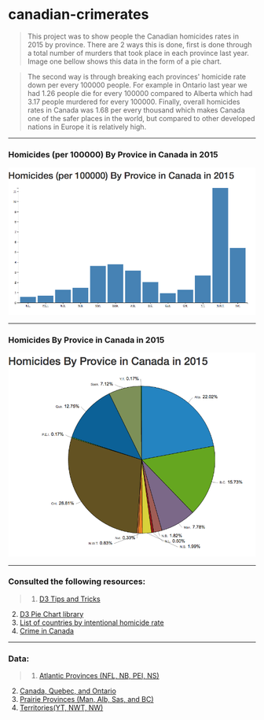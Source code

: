 # canadian-crimerates

> This project was to show people the Canadian homicides rates in 2015 by province. There are 2 ways this is done, first is done  through a total number of murders that took place in each province last year. Image one bellow shows this data in the form of a pie chart.

> The second way is through breaking each provinces' homicide rate down per every 100000 people. For example in Ontario last year  we had 1.26 people die for every 100000 compared to Alberta which had 3.17 people murdered for every 100000. Finally, overall   homicides rates in Canada was 1.68 per every thousand which makes Canada one of the safer places in the world, but compared to other developed nations in Europe it is relatively high.

---

### Homicides (per 100000) By Provice in Canada in 2015

![alt tag](Barchart.png)

---

### Homicides By Provice in Canada in 2015

![alt tag](data.png)

---

### Consulted the following resources:

 > 1. [D3 Tips and Tricks](https://bl.ocks.org/d3noob/bdf28027e0ce70bd132edc64f1dd7ea4)    
 2. [D3 Pie Chart library](https://github.com/benkeen/d3pie/)
 3. [List of countries by intentional homicide rate](https://en.wikipedia.org/wiki/List_of_countries_by_intentional_homicide_rate)
 4. [Crime in Canada](https://en.wikipedia.org/wiki/Crime_in_Canada)

---

### Data:

> 1. [Atlantic Provinces (NFL, NB,  PEI, NS)](http://www.statcan.gc.ca/tables-tableaux/sum-som/l01/cst01/legal50a-eng.htm)
2. [Canada, Quebec, and Ontario](http://www.statcan.gc.ca/tables-tableaux/sum-som/l01/cst01/legal50a-eng.htm)
3. [Prairie Provinces (Man, Alb, Sas, and BC)](http://www.statcan.gc.ca/tables-tableaux/sum-som/l01/cst01/legal50c-eng.htm)
4. [Territories(YT, NWT, NW)](http://www.statcan.gc.ca/tables-tableaux/sum-som/l01/cst01/legal50d-eng.htm)
